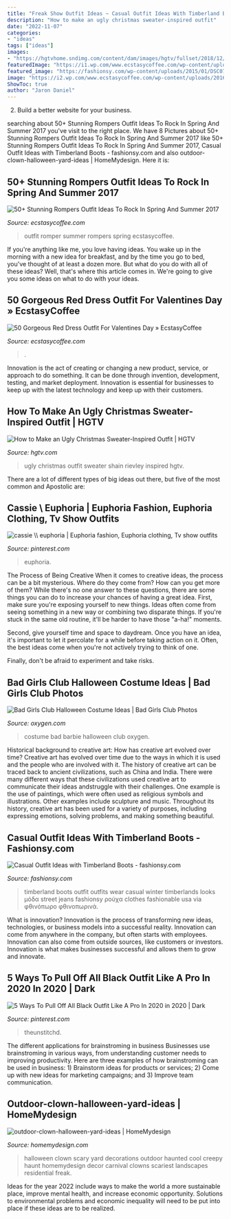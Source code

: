 ```yaml
---
title: "Freak Show Outfit Ideas ~ Casual Outfit Ideas With Timberland Boots"
description: "How to make an ugly christmas sweater-inspired outfit"
date: "2022-11-07"
categories:
- "ideas"
tags: ["ideas"]
images:
- "https://hgtvhome.sndimg.com/content/dam/images/hgtv/fullset/2018/12/3/0/original_Shain-Rievley_ugly-Christmas-beauty9.jpg.rend.hgtvcom.1280.1707.suffix/1543866941888.jpeg"
featuredImage: "https://i1.wp.com/www.ecstasycoffee.com/wp-content/uploads/2016/12/Red-Dress-Outfits-for-Valentine’s-Day25.jpg?resize=403%2C762"
featured_image: "https://fashionsy.com/wp-content/uploads/2015/01/DSC07165asa1111.jpg"
image: "https://i2.wp.com/www.ecstasycoffee.com/wp-content/uploads/2016/12/Romper-Outfit-Ideas25.jpg?resize=600%2C996"
ShowToc: true
author: "Jaron Daniel"
---
```



2. Build a better website for your business. 

	

		
searching about 50+ Stunning Rompers Outfit Ideas To Rock In Spring And Summer 2017 you've visit to the right place. We have 8 Pictures about 50+ Stunning Rompers Outfit Ideas To Rock In Spring And Summer 2017 like 50+ Stunning Rompers Outfit Ideas To Rock In Spring And Summer 2017, Casual Outfit Ideas with Timberland Boots - fashionsy.com and also outdoor-clown-halloween-yard-ideas | HomeMydesign. Here it is:
		
    
## 50+ Stunning Rompers Outfit Ideas To Rock In Spring And Summer 2017

<img loading=lazy src="https://i2.wp.com/www.ecstasycoffee.com/wp-content/uploads/2016/12/Romper-Outfit-Ideas25.jpg?resize=600%2C996" onerror="this.onerror=null;this.src='https://tse2.mm.bing.net/th?id=OIP.FeW2CddK3-2w1NnGFxzhCQHaMS&amp;pid=15.1';" alt="50+ Stunning Rompers Outfit Ideas To Rock In Spring And Summer 2017">

_Source: ecstasycoffee.com_

>outfit romper summer rompers spring ecstasycoffee. 

	

If you're anything like me, you love having ideas. You wake up in the morning with a new idea for breakfast, and by the time you go to bed, you've thought of at least a dozen more. But what do you do with all of these ideas? Well, that's where this article comes in. We're going to give you some ideas on what to do with your ideas.

    
## 50 Gorgeous Red Dress Outfit For Valentines Day » EcstasyCoffee

<img loading=lazy src="https://i1.wp.com/www.ecstasycoffee.com/wp-content/uploads/2016/12/Red-Dress-Outfits-for-Valentine’s-Day25.jpg?resize=403%2C762" onerror="this.onerror=null;this.src='https://tse1.mm.bing.net/th?id=OIP.B3DwAhcpJr6678MlR-KPYwAAAA&amp;pid=15.1';" alt="50 Gorgeous Red Dress Outfit For Valentines Day » EcstasyCoffee">

_Source: ecstasycoffee.com_

>. 

	

Innovation is the act of creating or changing a new product, service, or approach to do something. It can be done through invention, development, testing, and market deployment. Innovation is essential for businesses to keep up with the latest technology and keep up with their customers.

    
## How To Make An Ugly Christmas Sweater-Inspired Outfit | HGTV

<img loading=lazy src="https://hgtvhome.sndimg.com/content/dam/images/hgtv/fullset/2018/12/3/0/original_Shain-Rievley_ugly-Christmas-beauty9.jpg.rend.hgtvcom.1280.1707.suffix/1543866941888.jpeg" onerror="this.onerror=null;this.src='https://tse1.mm.bing.net/th?id=OIP.mnOrCD4MfXg8sBfmEEC_GQHaJ4&amp;pid=15.1';" alt="How to Make an Ugly Christmas Sweater-Inspired Outfit | HGTV">

_Source: hgtv.com_

>ugly christmas outfit sweater shain rievley inspired hgtv. 

	

There are a lot of different types of big ideas out there, but five of the most common and Apostolic are: 

    
## Cassie \\ Euphoria | Euphoria Fashion, Euphoria Clothing, Tv Show Outfits

<img loading=lazy src="https://i.pinimg.com/736x/fc/20/84/fc2084e1b482ac847097167649faab82.jpg" onerror="this.onerror=null;this.src='https://tse2.mm.bing.net/th?id=OIP.F5T5WhocuFwiFTApVIAPEwHaNL&amp;pid=15.1';" alt="cassie \\ euphoria | Euphoria fashion, Euphoria clothing, Tv show outfits">

_Source: pinterest.com_

>euphoria. 

	

The Process of Being Creative
When it comes to creative ideas, the process can be a bit mysterious. Where do they come from? How can you get more of them? While there's no one answer to these questions, there are some things you can do to increase your chances of having a great idea.
First, make sure you're exposing yourself to new things. Ideas often come from seeing something in a new way or combining two disparate things. If you're stuck in the same old routine, it'll be harder to have those "a-ha!" moments.

 Second, give yourself time and space to daydream. Once you have an idea, it's important to let it percolate for a while before taking action on it. Often, the best ideas come when you're not actively trying to think of one.

Finally, don't be afraid to experiment and take risks.

    
## Bad Girls Club Halloween Costume Ideas | Bad Girls Club Photos

<img loading=lazy src="https://www.oxygen.com/sites/oxygen/files/styles/media-gallery-computer/public/legacy/Andrea-Barbie.jpg?itok=22WDOLFh" onerror="this.onerror=null;this.src='https://tse3.mm.bing.net/th?id=OIP.3Wr27B0MUgJgTA1el6zwKgHaLH&amp;pid=15.1';" alt="Bad Girls Club Halloween Costume Ideas | Bad Girls Club Photos">

_Source: oxygen.com_

>costume bad barbie halloween club oxygen. 

	

Historical background to creative art: How has creative art evolved over time?
Creative art has evolved over time due to the ways in which it is used and the people who are involved with it. The history of creative art can be traced back to ancient civilizations, such as China and India. There were many different ways that these civilizations used creative art to communicate their ideas andstruggle with their challenges. One example is the use of paintings, which were often used as religious symbols and illustrations. Other examples include sculpture and music. Throughout its history, creative art has been used for a variety of purposes, including expressing emotions, solving problems, and making something beautiful.

    
## Casual Outfit Ideas With Timberland Boots - Fashionsy.com

<img loading=lazy src="https://fashionsy.com/wp-content/uploads/2015/01/DSC07165asa1111.jpg" onerror="this.onerror=null;this.src='https://tse3.mm.bing.net/th?id=OIP.j4MLT2rAtxFuj5JFPkh3bQHaLH&amp;pid=15.1';" alt="Casual Outfit Ideas with Timberland Boots - fashionsy.com">

_Source: fashionsy.com_

>timberland boots outfit outfits wear casual winter timberlands looks μόδα street jeans fashionsy ρούχα clothes fashionable usa via φθινόπωρο φθινοπωρινά. 

	

What is innovation?
Innovation is the process of transforming new ideas, technologies, or business models into a successful reality. Innovation can come from anywhere in the company, but often starts with employees. Innovation can also come from outside sources, like customers or investors. Innovation is what makes businesses successful and allows them to grow and innovate.

    
## 5 Ways To Pull Off All Black Outfit Like A Pro In 2020 In 2020 | Dark

<img loading=lazy src="https://i.pinimg.com/736x/64/2d/13/642d1375be192fce5881732ebbbfa84e.jpg" onerror="this.onerror=null;this.src='https://tse4.mm.bing.net/th?id=OIP.06WtQCatHGkRpaVcF4lE4QHaNL&amp;pid=15.1';" alt="5 Ways To Pull Off All Black Outfit Like A Pro In 2020 in 2020 | Dark">

_Source: pinterest.com_

>theunstitchd. 

	

The different applications for brainstroming in business
Businesses use brainstroming in various ways, from understanding customer needs to improving productivity. Here are three examples of how brainstroming can be used in business: 1) Brainstorm ideas for products or services; 2) Come up with new ideas for marketing campaigns; and 3) Improve team communication.

    
## Outdoor-clown-halloween-yard-ideas | HomeMydesign

<img loading=lazy src="https://homemydesign.com/wp-content/uploads/2017/10/outdoor-clown-halloween-yard-ideas.jpg" onerror="this.onerror=null;this.src='https://tse4.mm.bing.net/th?id=OIP.OmBN8qkKGMKM_1onFohvwwHaE8&amp;pid=15.1';" alt="outdoor-clown-halloween-yard-ideas | HomeMydesign">

_Source: homemydesign.com_

>halloween clown scary yard decorations outdoor haunted cool creepy haunt homemydesign decor carnival clowns scariest landscapes residential freak. 

	

Ideas for the year 2022 include ways to make the world a more sustainable place, improve mental health, and increase economic opportunity. Solutions to environmental problems and economic inequality will need to be put into place if these ideas are to be realized.

